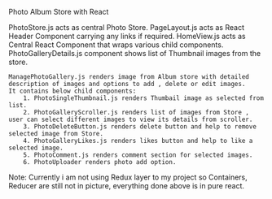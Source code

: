 Photo Album Store with React

PhotoStore.js acts as central Photo Store.
PageLayout.js acts as React Header Component carrying any links if required.
HomeView.js acts as Central React Component that wraps various child components.
	PhotoGalleryDetails.js component shows list of Thumbnail images from the store.

	ManagePhotoGallery.js renders image from Album store with detailed description of images and options to add , delete or edit images.
	It contains below child components:
		1. PhotoSingleThumbnail.js renders Thumbail image as selected from list.
		2. PhotoGalleryScroller.js renders list of images from Store , user can select different images to view its details from scroller.
		3. PhotoDeleteButton.js renders delete button and help to remove selected image from Store.
		4. PhotoGalleryLikes.js renders likes button and help to like a selected image.
		5. PhotoComment.js renders comment section for selected images.
		6. PhotoUploader renders photo add option.
		
		
Note: Currently i am not using Redux layer to my project so Containers, Reducer are still not in picture, everything done above is in pure react.		
	



